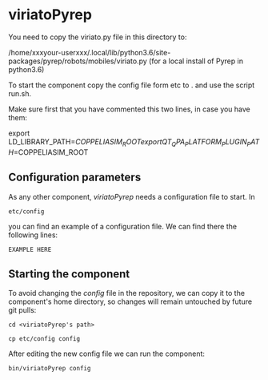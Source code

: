 # viriatoPyrep

You need to copy the viriato.py file in this directory to:

/home/xxxyour-userxxx/.local/lib/python3.6/site-packages/pyrep/robots/mobiles/viriato.py
(for a local install of Pyrep in python3.6)

To start the component copy the config file form etc to . and use the script run.sh. 

Make sure first that you have commented this two lines, in case you have them:
 
export LD_LIBRARY_PATH=$COPPELIASIM_ROOT
export QT_QPA_PLATFORM_PLUGIN_PATH=$COPPELIASIM_ROOT


## Configuration parameters
As any other component, *viriatoPyrep* needs a configuration file to start. In
```
etc/config
```
you can find an example of a configuration file. We can find there the following lines:
```
EXAMPLE HERE
```

## Starting the component
To avoid changing the *config* file in the repository, we can copy it to the component's home directory, so changes will remain untouched by future git pulls:

```
cd <viriatoPyrep's path> 
```
```
cp etc/config config
```

After editing the new config file we can run the component:

```
bin/viriatoPyrep config
```
